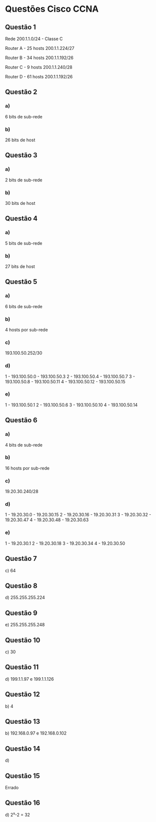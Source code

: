 # Questões Cisco CCNA

## Questão 1

Rede
200.1.1.0/24 - Classe C

Router A - 25 hosts
200.1.1.224/27

Router B - 34 hosts
200.1.1.192/26

Router C - 9 hosts
200.1.1.240/28

Router D - 61 hosts
200.1.1.192/26

## Questão 2
### a)
6 bits de sub-rede

### b)
26 bits de host

## Questão 3
### a)
2 bits de sub-rede

### b)
30 bits de host

## Questão 4
### a)
5 bits de sub-rede

### b)
27 bits de host

## Questão 5
### a)
6 bits de sub-rede

### b)
4 hosts por sub-rede

### c)
193.100.50.252/30

### d)
1 - 193.100.50.0 - 193.100.50.3
2 - 193.100.50.4 - 193.100.50.7
3 - 193.100.50.8 - 193.100.50.11
4 - 193.100.50.12 - 193.100.50.15

### e)
1 - 193.100.50.1 
2 - 193.100.50.6
3 - 193.100.50.10
4 - 193.100.50.14

## Questão 6
### a)
4 bits de sub-rede

### b)
16 hosts por sub-rede

### c)
19.20.30.240/28

### d)
1 - 19.20.30.0 - 19.20.30.15
2 - 19.20.30.16 - 19.20.30.31
3 - 19.20.30.32 - 19.20.30.47
4 - 19.20.30.48 - 19.20.30.63

### e)

1 - 19.20.30.1 
2 - 19.20.30.18
3 - 19.20.30.34
4 - 19.20.30.50

## Questão 7
c) 64

## Questão 8
d) 255.255.255.224

## Questão 9
e) 255.255.255.248

## Questão 10
c) 30

## Questão 11
d) 199.1.1.97 e 199.1.1.126

## Questão 12
b) 4

## Questão 13
b) 192.168.0.97 e 192.168.0.102

## Questão 14
d)

## Questão 15
Errado

## Questão 16
d) 2⁵-2 = 32